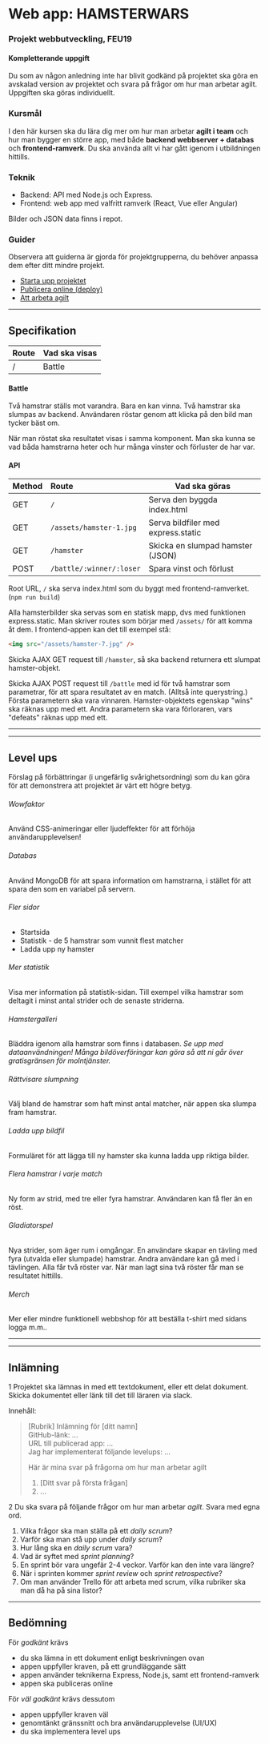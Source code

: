 # Web app: HAMSTERWARS
### Projekt webbutveckling, FEU19
#### Kompletterande uppgift

Du som av någon anledning inte har blivit godkänd på projektet ska göra en avskalad version av projektet och svara på frågor om hur man arbetar agilt. Uppgiften ska göras individuellt.


### Kursmål
I den här kursen ska du lära dig mer om hur man arbetar **agilt i team** och hur man bygger en större app, med både **backend webbserver + databas** och **frontend-ramverk**. Du ska använda allt vi har gått igenom i utbildningen hittills.


### Teknik
+ Backend: API med Node.js och Express.
+ Frontend: web app med valfritt ramverk (React, Vue eller Angular)

Bilder och JSON data finns i repot.

### Guider
Observera att guiderna är gjorda för projektgrupperna, du behöver anpassa dem efter ditt mindre projekt.
+ [Starta upp projektet](start-guide.md)
+ [Publicera online (deploy)](deploy.md)
+ [Att arbeta agilt](agile.md)


---
## Specifikation

|Route              | Vad ska visas |
|:------------------|-------------------------|
|/                  |Battle                   |

#### Battle
Två hamstrar ställs mot varandra. Bara en kan vinna. Två hamstrar ska slumpas av backend. Användaren röstar genom att klicka på den bild man tycker bäst om.

När man röstat ska resultatet visas i samma komponent. Man ska kunna se vad båda hamstrarna heter och hur många vinster och förluster de har var.


#### API

|Method |Route                   | Vad ska göras                   |
|:------|:-----------------------|---------------------------------|
|GET    |`/`                      |Serva den byggda index.html     |
|GET    |`/assets/hamster-1.jpg`  |Serva bildfiler med express.static |
|GET    |`/hamster`               |Skicka en slumpad hamster (JSON) |
|POST   |`/battle/:winner/:loser` |Spara vinst och förlust         |

Root URL, `/` ska serva index.html som du byggt med frontend-ramverket. (`npm run build`)

Alla hamsterbilder ska servas som en statisk mapp, dvs med funktionen express.static. Man skriver routes som börjar med `/assets/` för att komma åt dem. I frontend-appen kan det till exempel stå:
```html
<img src="/assets/hamster-7.jpg" />
```

Skicka AJAX GET request till `/hamster`, så ska backend returnera ett slumpat hamster-objekt.

Skicka AJAX POST request till `/battle` med id för två hamstrar som parametrar, för att spara resultatet av en match. (Alltså inte querystring.) Första parametern ska vara vinnaren. Hamster-objektets egenskap "wins" ska räknas upp med ett. Andra parametern ska vara förloraren, vars "defeats" räknas upp med ett.


---
---
## Level ups
Förslag på förbättringar (i ungefärlig svårighetsordning) som du kan göra för att demonstrera att projektet är värt ett högre betyg.

###### Wowfaktor
Använd CSS-animeringar eller ljudeffekter för att förhöja användarupplevelsen!

###### Databas
Använd MongoDB för att spara information om hamstrarna, i stället för att spara den som en variabel på servern.

###### Fler sidor
+ Startsida
+ Statistik - de 5 hamstrar som vunnit flest matcher
+ Ladda upp ny hamster

###### Mer statistik
Visa mer information på statistik-sidan. Till exempel vilka hamstrar som deltagit i minst antal strider och de senaste striderna.

###### Hamstergalleri
Bläddra igenom alla hamstrar som finns i databasen. *Se upp med dataanvändningen! Många bildöverföringar kan göra så att ni går över gratisgränsen för molntjänster.*

###### Rättvisare slumpning
Välj bland de hamstrar som haft minst antal matcher, när appen ska slumpa fram hamstrar.

###### Ladda upp bildfil
Formuläret för att lägga till ny hamster ska kunna ladda upp riktiga bilder.

###### Flera hamstrar i varje match
Ny form av strid, med tre eller fyra hamstrar. Användaren kan få fler än en röst.

###### Gladiatorspel
Nya strider, som äger rum i omgångar. En användare skapar en tävling med fyra (utvalda eller slumpade) hamstrar. Andra användare kan gå med i tävlingen. Alla får två röster var. När man lagt sina två röster får man se resultatet hittills.

###### Merch
Mer eller mindre funktionell webbshop för att beställa t-shirt med sidans logga m.m..

---

---
## Inlämning
1 Projektet ska lämnas in med ett textdokument, eller ett delat dokument. Skicka dokumentet eller länk till det till läraren via slack.

Innehåll:
> [Rubrik] Inlämning för [ditt namn] <br>
> GitHub-länk: ... <br>
> URL till publicerad app: ... <br>
> Jag har implementerat följande levelups: ...
>
> Här är mina svar på frågorna om hur man arbetar agilt
> 1. [Ditt svar på första frågan]
> 2. ...

2 Du ska svara på följande frågor om hur man arbetar *agilt*. Svara med egna ord.

1. Vilka frågor ska man ställa på ett *daily scrum*?
1. Varför ska man stå upp under *daily scrum*?
1. Hur lång ska en *daily scrum* vara?
1. Vad är syftet med *sprint planning*?
1. En sprint bör vara ungefär 2-4 veckor. Varför kan den inte vara längre?
1. När i sprinten kommer *sprint review* och *sprint retrospective*?
1. Om man använder Trello för att arbeta med scrum, vilka rubriker ska man då ha på sina listor?


---
## Bedömning
För *godkänt* krävs
+ du ska lämna in ett dokument enligt beskrivningen ovan
+ appen uppfyller kraven, på ett grundläggande sätt
+ appen använder teknikerna Express, Node.js, samt ett frontend-ramverk
+ appen ska publiceras online

För *väl godkänt* krävs dessutom
+ appen uppfyller kraven väl
+ genomtänkt gränssnitt och bra användarupplevelse (UI/UX)
+ du ska implementera level ups
